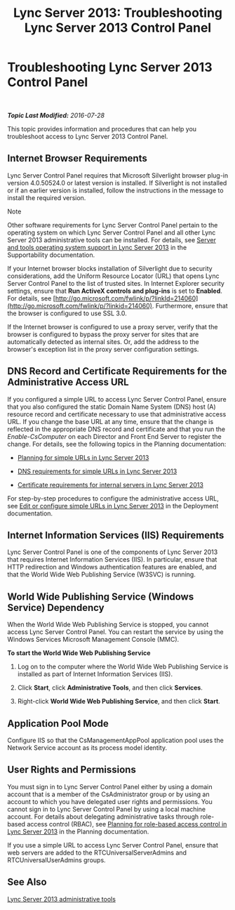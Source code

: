 ﻿---
title: 'Lync Server 2013: Troubleshooting Lync Server 2013 Control Panel'
TOCTitle: Troubleshooting Lync Server 2013 Control Panel
ms:assetid: 54e7ab57-34ce-4a07-bcc9-643379eb4eb7
ms:mtpsurl: https://technet.microsoft.com/en-us/library/Gg195689(v=OCS.15)
ms:contentKeyID: 48184145
ms.date: 07/28/2016
mtps_version: v=OCS.15
---

<div data-xmlns="http://www.w3.org/1999/xhtml">

<div class="topic" data-xmlns="http://www.w3.org/1999/xhtml" data-msxsl="urn:schemas-microsoft-com:xslt" data-cs="http://msdn.microsoft.com/en-us/">

<div data-asp="http://msdn2.microsoft.com/asp">

# Troubleshooting Lync Server 2013 Control Panel

</div>

<div id="mainSection">

<div id="mainBody">

<span> </span>

_**Topic Last Modified:** 2016-07-28_

This topic provides information and procedures that can help you troubleshoot access to Lync Server 2013 Control Panel.

<div>

## Internet Browser Requirements

Lync Server Control Panel requires that Microsoft Silverlight browser plug-in version 4.0.50524.0 or latest version is installed. If Silverlight is not installed or if an earlier version is installed, follow the instructions in the message to install the required version.

<div>


> [!NOTE]  
> Other software requirements for Lync Server Control Panel pertain to the operating system on which Lync Server Control Panel and all other Lync Server 2013 administrative tools can be installed. For details, see <A href="lync-server-2013-server-and-tools-operating-system-support.md">Server and tools operating system support in Lync Server 2013</A> in the Supportability documentation.



</div>

If your Internet browser blocks installation of Silverlight due to security considerations, add the Uniform Resource Locator (URL) that opens Lync Server Control Panel to the list of trusted sites. In Internet Explorer security settings, ensure that **Run ActiveX controls and plug-ins** is set to **Enabled**. For details, see [http://go.microsoft.com/fwlink/p/?linkId=214060](http://go.microsoft.com/fwlink/p/?linkid=214060). Furthermore, ensure that the browser is configured to use SSL 3.0.

If the Internet browser is configured to use a proxy server, verify that the browser is configured to bypass the proxy server for sites that are automatically detected as internal sites. Or, add the address to the browser's exception list in the proxy server configuration settings.

</div>

<div>

## DNS Record and Certificate Requirements for the Administrative Access URL

If you configured a simple URL to access Lync Server Control Panel, ensure that you also configured the static Domain Name System (DNS) host (A) resource record and certificate necessary to use that administrative access URL. If you change the base URL at any time, ensure that the change is reflected in the appropriate DNS record and certificate and that you run the *Enable-CsComputer* on each Director and Front End Server to register the change. For details, see the following topics in the Planning documentation:

  - [Planning for simple URLs in Lync Server 2013](lync-server-2013-planning-for-simple-urls.md)

  - [DNS requirements for simple URLs in Lync Server 2013](lync-server-2013-dns-requirements-for-simple-urls.md)

  - [Certificate requirements for internal servers in Lync Server 2013](lync-server-2013-certificate-requirements-for-internal-servers.md)

For step-by-step procedures to configure the administrative access URL, see [Edit or configure simple URLs in Lync Server 2013](lync-server-2013-edit-or-configure-simple-urls.md) in the Deployment documentation.

</div>

<div>

## Internet Information Services (IIS) Requirements

Lync Server Control Panel is one of the components of Lync Server 2013 that requires Internet Information Services (IIS). In particular, ensure that HTTP redirection and Windows authentication features are enabled, and that the World Wide Web Publishing Service (W3SVC) is running.

<div>

## World Wide Publishing Service (Windows Service) Dependency

When the World Wide Web Publishing Service is stopped, you cannot access Lync Server Control Panel. You can restart the service by using the Windows Services Microsoft Management Console (MMC).

**To start the World Wide Web Publishing Service**

1.  Log on to the computer where the World Wide Web Publishing Service is installed as part of Internet Information Services (IIS).

2.  Click **Start**, click **Administrative Tools**, and then click **Services**.

3.  Right-click **World Wide Web Publishing Service**, and then click **Start**.

</div>

<div>

## Application Pool Mode

Configure IIS so that the CsManagementAppPool application pool uses the Network Service account as its process model identity.

</div>

</div>

<div>

## User Rights and Permissions

You must sign in to Lync Server Control Panel either by using a domain account that is a member of the CsAdministrator group or by using an account to which you have delegated user rights and permissions. You cannot sign in to Lync Server Control Panel by using a local machine account. For details about delegating administrative tasks through role-based access control (RBAC), see [Planning for role-based access control in Lync Server 2013](lync-server-2013-planning-for-role-based-access-control.md) in the Planning documentation.

If you use a simple URL to access Lync Server Control Panel, ensure that web servers are added to the RTCUniversalServerAdmins and RTCUniversalUserAdmins groups.

</div>

<div>

## See Also


[Lync Server 2013 administrative tools](lync-server-2013-lync-server-administrative-tools.md)  
  

</div>

</div>

<span> </span>

</div>

</div>

</div>

